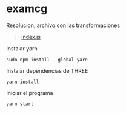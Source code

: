 # examcg
Resolucion, archivo con las transformaciones
> [index.js](https://github.com/senabi/examcg/blob/main/src/index.js#L57)


Instalar yarn

```
sudo npm install --global yarn
```

Instalar dependencias de THREE

```
yarn install
```

Iniciar el programa

```
yarn start
```
